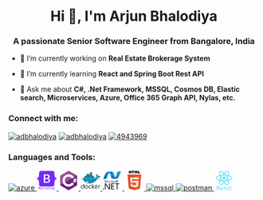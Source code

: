 <h1 align="center">Hi 👋, I'm Arjun Bhalodiya</h1>
<h3 align="center">A passionate Senior Software Engineer from Bangalore, India</h3>

- 🔭 I’m currently working on **Real Estate Brokerage System**

- 🌱 I’m currently learning **React and Spring Boot Rest API**

- 💬 Ask me about **C#, .Net Framework, MSSQL, Cosmos DB, Elastic search, Microservices, Azure, Office 365 Graph API, Nylas, etc.**

<h3 align="left">Connect with me:</h3>
<p align="left">
<a href="https://twitter.com/adbhalodiya" target="blank"><img align="center" src="https://cdn.jsdelivr.net/npm/simple-icons@3.0.1/icons/twitter.svg" alt="adbhalodiya" height="30" width="40" /></a>
<a href="https://linkedin.com/in/adbhalodiya" target="blank"><img align="center" src="https://cdn.jsdelivr.net/npm/simple-icons@3.0.1/icons/linkedin.svg" alt="adbhalodiya" height="30" width="40" /></a>
<a href="https://stackoverflow.com/users/4943969" target="blank"><img align="center" src="https://cdn.jsdelivr.net/npm/simple-icons@3.0.1/icons/stackoverflow.svg" alt="4943969" height="30" width="40" /></a>
</p>

<h3 align="left">Languages and Tools:</h3>
<p align="left"> <a href="https://azure.microsoft.com/en-in/" target="_blank"> <img src="https://www.vectorlogo.zone/logos/microsoft_azure/microsoft_azure-icon.svg" alt="azure" width="40" height="40"/> </a> <a href="https://getbootstrap.com" target="_blank"> <img src="https://raw.githubusercontent.com/devicons/devicon/master/icons/bootstrap/bootstrap-plain-wordmark.svg" alt="bootstrap" width="40" height="40"/> </a> <a href="https://www.w3schools.com/cs/" target="_blank"> <img src="https://raw.githubusercontent.com/devicons/devicon/master/icons/csharp/csharp-original.svg" alt="csharp" width="40" height="40"/> </a> <a href="https://www.docker.com/" target="_blank"> <img src="https://raw.githubusercontent.com/devicons/devicon/master/icons/docker/docker-original-wordmark.svg" alt="docker" width="40" height="40"/> </a> <a href="https://dotnet.microsoft.com/" target="_blank"> <img src="https://raw.githubusercontent.com/devicons/devicon/master/icons/dot-net/dot-net-original-wordmark.svg" alt="dotnet" width="40" height="40"/> </a> <a href="https://www.w3.org/html/" target="_blank"> <img src="https://raw.githubusercontent.com/devicons/devicon/master/icons/html5/html5-original-wordmark.svg" alt="html5" width="40" height="40"/> </a> <a href="https://www.microsoft.com/en-us/sql-server" target="_blank"> <img src="https://cdn.worldvectorlogo.com/logos/microsoft-sql-server.svg" alt="mssql" width="40" height="40"/> </a> <a href="https://postman.com" target="_blank"> <img src="https://www.vectorlogo.zone/logos/getpostman/getpostman-icon.svg" alt="postman" width="40" height="40"/> </a> <a href="https://reactjs.org/" target="_blank"> <img src="https://raw.githubusercontent.com/devicons/devicon/master/icons/react/react-original-wordmark.svg" alt="react" width="40" height="40"/> </a> </p>
